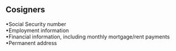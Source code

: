 ## Cosigners
 •Social Security number  
 •Employment information  
 •Financial information, including monthly mortgage/rent payments  
•Permanent address 